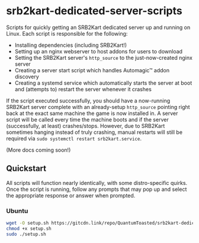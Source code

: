 # srb2kart-dedicated-server-scripts
Scripts for quickly getting an SRB2Kart dedicated server up and running on Linux.
Each script is responsible for the following:
- Installing dependencies (including SRB2Kart!)
- Setting up an nginx webserver to host addons for users to download
- Setting the SRB2Kart server's `http_source` to the just-now-created nginx server
- Creating a server start script which handles Automagic™ addon discovery
- Creating a systemd service which automatically starts the server at boot and (attempts to) restart the server whenever it crashes

If the script executed successfully, you should have a now-running SRB2Kart server complete with an already-setup `http_source` pointing right back at the exact same machine the game is now installed in. A server script will be called every time the machine boots and if the server (successfully, at least) crashes/stops. However, due to SRB2Kart sometimes hanging instead of truly crashing, manual restarts will still be required via `sudo systemctl restart srb2kart.service`.

(More docs coming soon!)

## Quickstart
All scripts will function nearly identically, with some distro-specific quirks.
Once the script is running, follow any prompts that may pop up and select the appropriate response or answer when prompted.

### Ubuntu
```bash
wget -O setup.sh https://gitcdn.link/repo/QuantumToasted/srb2kart-dedicated-server-scripts/master/srb2kart-server-setup-ubuntu.sh
chmod +x setup.sh
sudo ./setup.sh
```

